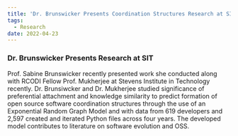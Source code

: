 ```yaml
---
title: 'Dr. Brunswicker Presents Coordination Structures Research at SIT'
tags:
  - Research
date: 2022-04-23
---
```


### Dr. Brunswicker Presents Research at SIT 
 
   Prof. Sabine Brunswicker recently presented work she conducted along with RCODI Fellow Prof. Mukherjee at Stevens Institute in Technology recently. Dr. Brunsiwcker and Dr. Mukherjee studied significance of preferential attachment and knowledge similarity to predict formation of open source software coordination structures through the use of an Exponential Random Graph Model and with data from 619 developers and 2,597 created and iterated Python files across four years. The developed model contributes to literature on software evolution and OSS.





